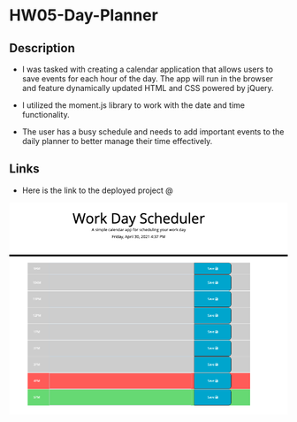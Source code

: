 # HW05-Day-Planner

<h2>Description</h2>

* I was tasked with creating a calendar application that allows users to save events for each hour of the day. The app will run in the browser and feature dynamically updated HTML and CSS powered by jQuery.

* I utilized the moment.js library to work with the date and time functionality. 

* The user has a busy schedule and needs to add important events to the daily planner to better manage their time effectively.


<h2>Links</h2>

* Here is the link to the deployed project @ 

![WorkDayPlannerScreenshot](./assets/images/workdayscreenshot.png)